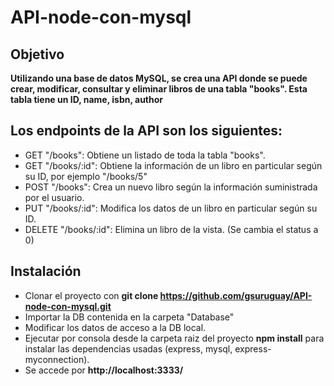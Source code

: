 # API-node-con-mysql

## Objetivo

**Utilizando una base de datos MySQL, se crea una API donde se puede crear, modificar, consultar y eliminar libros de una tabla "books". Esta tabla tiene un ID, name, isbn, author**

## Los endpoints de la API son los siguientes:

* GET "/books": Obtiene un listado de toda la tabla "books".
* GET "/books/:id": Obtiene la información de un libro en particular según su ID, por ejemplo "/books/5"
* POST "/books": Crea un nuevo libro según la información suministrada por el usuario.
* PUT "/books/:id": Modifica los datos de un libro en particular según su ID.
* DELETE "/books/:id": Elimina un libro de la vista. (Se cambia el status a 0)


## Instalación
* Clonar el proyecto con **git clone https://github.com/gsuruguay/API-node-con-mysql.git**
* Importar la DB contenida en la carpeta "Database"
* Modificar los datos de acceso a la DB local.
* Ejecutar por consola desde la carpeta raiz del proyecto **npm install** para instalar las dependencias usadas (express, mysql, express-myconnection).
* Se accede por **http://localhost:3333/**


